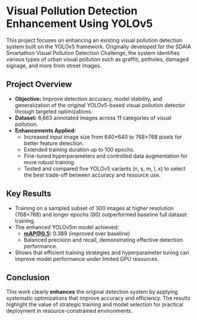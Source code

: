 # Visual Pollution Detection Enhancement Using YOLOv5

This project focuses on enhancing an existing visual pollution detection system built on the YOLOv5 framework. Originally developed for the SDAIA Smartathon Visual Pollution Detection Challenge, the system identifies various types of urban visual pollution such as graffiti, potholes, damaged signage, and more from street images.

## Project Overview

- **Objective:** Improve detection accuracy, model stability, and generalization of the original YOLOv5-based visual pollution detector through targeted optimizations.
- **Dataset:** 6,663 annotated images across 11 categories of visual pollution.
- **Enhancements Applied:**
  - Increased input image size from 640×640 to 768×768 pixels for better feature detection.
  - Extended training duration up to 100 epochs.
  - Fine-tuned hyperparameters and controlled data augmentation for more robust training.
  - Tested and compared five YOLOv5 variants (n, s, m, l, x) to select the best trade-off between accuracy and resource use.

## Key Results

- Training on a sampled subset of 300 images at higher resolution (768×768) and longer epochs (80) outperformed baseline full dataset training.
- The enhanced YOLOv5m model achieved:
  - **mAP@0.5:** 0.389 (improved over baseline)
  - Balanced precision and recall, demonstrating effective detection performance.
- Shows that efficient training strategies and hyperparameter tuning can improve model performance under limited GPU resources.

## Conclusion

This work clearly **enhances** the original detection system by applying systematic optimizations that improve accuracy and efficiency. The results highlight the value of strategic training and model selection for practical deployment in resource-constrained environments.

